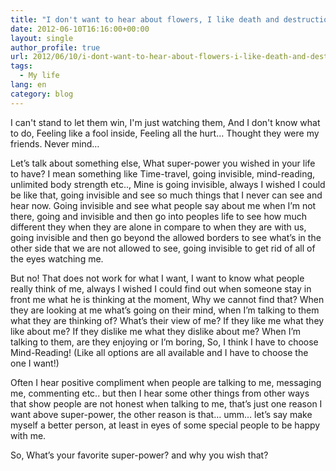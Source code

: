 ```yaml
---
title: "I don't want to hear about flowers, I like death and destruction"
date: 2012-06-10T16:16:00+00:00
layout: single
author_profile: true
url: 2012/06/10/i-dont-want-to-hear-about-flowers-i-like-death-and-destruction/
tags:
  - My life
lang: en
category: blog
---
```

I can't stand to let them win, I'm just watching them, And I don't know what to do, Feeling like a fool inside, Feeling all the hurt… Thought they were my friends. Never mind…

Let’s talk about something else, What super-power you wished in your life to have? I mean something like Time-travel, going invisible, mind-reading, unlimited body strength etc.., Mine is going invisible, always I wished I could be like that, going invisible and see so much things that I never can see and hear now. Going invisible and see what people say about me when I’m not there, going and invisible and then go into peoples life to see how much different they when they are alone in compare to when they are with us, going invisible and then go beyond the allowed borders to see what’s in the other side that we are not allowed to see, going invisible to get rid of all of the eyes watching me.

But no! That does not work for what I want, I want to know what people really think of me, always I wished I could find out when someone stay in front me what he is thinking at the moment, Why we cannot find that? When they are looking at me what’s going on their mind, when I’m talking to them what they are thinking of? What’s their view of me? If they like me what they like about me? If they dislike me what they dislike about me? When I’m talking to them, are they enjoying or I’m boring, So, I think I have to choose Mind-Reading! (Like all options are all available and I have to choose the one I want!)

Often I hear positive compliment when people are talking to me, messaging me, commenting etc.. but then I hear some other things from other ways that show people are not honest when talking to me, that’s just one reason I want above super-power, the other reason is that… umm… let’s say make myself a better person, at least in eyes of some special people to be happy with me.

So, What’s your favorite super-power? and why you wish that?